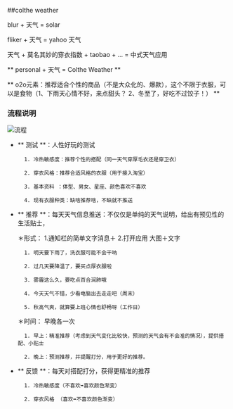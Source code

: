 ##colthe weather

blur + 天气 = solar

fliker + 天气 = yahoo 天气

天气 + 莫名其妙的穿衣指数 + taobao + … = 中式天气应用

 **  personal + 天气 = Colthe Weather  ** 
 
 ** o2o元素：推荐适合个性的商品（不是大众化的、爆款），这个不限于衣服，可以是食物（1、下雨天心情不好，来点甜头？ 2、冬至了，好吃不过饺子！） **
 
### 流程说明
 
![流程](/Users/wanyan/Pictures/Snip20140301_14.png)
 
+ ** 测试 **：人性好玩的测试

		1. 冷热敏感度：推荐个性的搭配（同一天气穿厚毛衣还是穿卫衣）

		2. 穿衣风格：推荐合适风格的衣服（用于接入淘宝）
	
		3. 基本资料 ：体型、男女、星座、颜色喜欢不喜欢

		4. 现有衣服种类：缺啥推荐啥，不缺就不推送

+ ** 推荐 **：每天天气信息推送：不仅仅是单纯的天气说明，给出有预见性的生活贴士，

  ＊形式： 1.通知栏的简单文字消息＋ 2.打开应用 大图＋文字

		1. 明天要下雨了，洗衣服可能不会干呐

		2. 过几天要降温了，要买点厚衣服啦

		3. 雾霾这么久，要吃点百合润肺哦
	
		4. 今天天气不错，少看电脑出去走走吧（周末）

		5. 秋高气爽，就算要上班心情也舒畅呀（工作日）		
		
  ＊时间： 早晚各一次
  
  		1. 早上：精准推荐（考虑到天气变化比较快，预测的天气会有不会准的情况），提供搭配、小贴士
  		
  		2. 晚上：预测推荐，并提醒打分，用于更好的推荐。
 	
+ ** 反馈 **：每天对搭配打分，获得更精准的推荐
	
		1. 冷热敏感度（不喜欢➡喜欢颜色渐变）
	
		2. 穿衣风格 （喜欢➡不喜欢颜色渐变）
